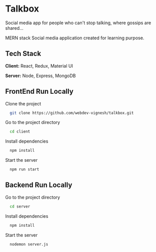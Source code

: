
# Talkbox

Social media app for people who can't stop talking, where gossips are shared...

MERN stack Social media application created for learning purpose. 


## Tech Stack

**Client:** React, Redux, Material UI

**Server:** Node, Express, MongoDB

## FrontEnd Run Locally

Clone the project

```bash
  git clone https://github.com/webdev-vignesh/talkbox.git
```

Go to the project directory

```bash
  cd client
```

Install dependencies

```bash
  npm install
```

Start the server

```bash
  npm run start
```


## Backend Run Locally

Go to the project directory

```bash
  cd server
```

Install dependencies

```bash
  npm install
```

Start the server

```bash
  nodemon server.js
```

